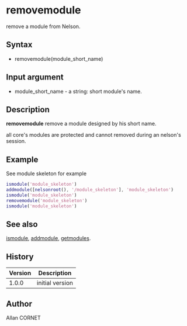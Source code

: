 # removemodule

remove a module from Nelson.

## Syntax

- removemodule(module_short_name)

## Input argument

- module_short_name - a string: short module's name.

## Description

  <p><b>removemodule</b> remove a module designed by his short name.</p>
  <p>all core's modules are protected and cannot removed during an nelson's session.</p>

## Example

See module skeleton for example

```matlab
ismodule('module_skeleton')
addmodule([nelsonroot(), '/module_skeleton'], 'module_skeleton')
ismodule('module_skeleton')
removemodule('module_skeleton')
ismodule('module_skeleton')
```

## See also

[ismodule](ismodule.md), [addmodule](removemodule.md), [getmodules](getmodules.md).

## History

| Version | Description     |
| ------- | --------------- |
| 1.0.0   | initial version |

## Author

Allan CORNET
